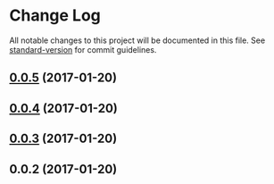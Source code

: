 # Change Log

All notable changes to this project will be documented in this file. See [standard-version](https://github.com/conventional-changelog/standard-version) for commit guidelines.

<a name="0.0.5"></a>
## [0.0.5](https://github.com/nens/efcis-client-redux/compare/v0.0.4...v0.0.5) (2017-01-20)



<a name="0.0.4"></a>
## [0.0.4](https://github.com/nens/efcis-client-redux/compare/v0.0.3...v0.0.4) (2017-01-20)



<a name="0.0.3"></a>
## [0.0.3](https://github.com/nens/efcis-client-redux/compare/v0.0.2...v0.0.3) (2017-01-20)



<a name="0.0.2"></a>
## 0.0.2 (2017-01-20)
